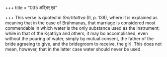 +++
title = "035 अद्भिर् एव"

+++
This verse is quoted in *Smṛtitattva* (II, p. 138), where it is
explained as meaning that in the case of Brāhmaṇas, that marriage is
considered most commendable in which water is the only substance used as
the instrument; while in that of the Kṣatriya and others, it may bo
accomplished, even without the pouring of water, simply by mutual
consent, the father of the bride agreeing to give, and the bridegroom to
receive, the girl. This does not mean, however, that in the latter case
water should never be used.
